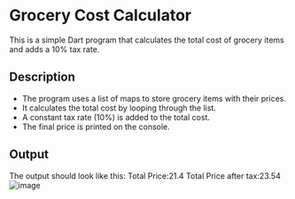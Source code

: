 # Grocery Cost Calculator

This is a simple Dart program that calculates the total cost of grocery items and adds a 10% tax rate.

## Description
- The program uses a list of maps to store grocery items with their prices.
- It calculates the total cost by looping through the list.
- A constant tax rate (10%) is added to the total cost.
- The final price is printed on the console.

## Output
The output should look like this:
Total Price:21.4
Total Price after tax:23.54
![image](https://github.com/user-attachments/assets/3d964f58-2ea1-403d-902e-9e62e5417d4a)
